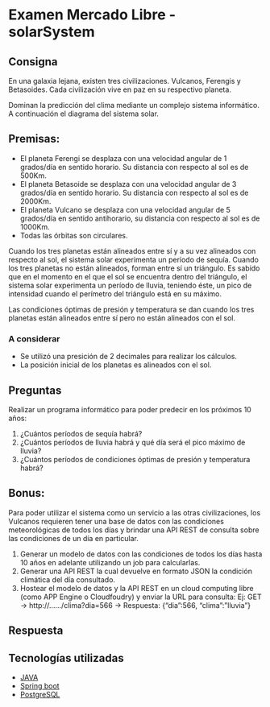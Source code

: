 # Examen Mercado Libre - solarSystem


## Consigna
En una galaxia lejana, existen tres civilizaciones. Vulcanos, Ferengis y Betasoides. Cada civilización vive en paz en su respectivo planeta.

Dominan la predicción del clima mediante un complejo sistema informático. A continuación el diagrama del sistema solar.

## Premisas:

* El planeta Ferengi se desplaza con una velocidad angular de 1 grados/día en sentido horario. Su distancia con respecto al sol es de 500Km.
* El planeta Betasoide se desplaza con una velocidad angular de 3 grados/día en sentido horario. Su distancia con respecto al sol es de 2000Km.
* El planeta Vulcano se desplaza con una velocidad angular de 5 grados/día en sentido anti­horario, su distancia con respecto al sol es de 1000Km.
* Todas las órbitas son circulares.

Cuando los tres planetas están alineados entre sí y a su vez alineados con respecto al sol, el sistema solar experimenta un período de sequía. Cuando los tres planetas no están alineados, forman entre sí un triángulo. Es sabido que en el momento en el que el sol se encuentra dentro del triángulo, el sistema solar experimenta un período de lluvia, teniendo éste, un pico de intensidad cuando el perímetro del triángulo está en su máximo.

Las condiciones óptimas de presión y temperatura se dan cuando los tres planetas están alineados entre sí pero no están alineados con el sol.

### A considerar
* Se utilizó una presición de 2 decimales para realizar los cálculos.
* La posición inicial de los planetas es alineados con el sol.

## Preguntas
Realizar un programa informático para poder predecir en los próximos 10 años:

1. ¿Cuántos períodos de sequía habrá?
2. ¿Cuántos períodos de lluvia habrá y qué día será el pico máximo de lluvia?
3. ¿Cuántos períodos de condiciones óptimas de presión y temperatura habrá?


## Bonus:
Para poder utilizar el sistema como un servicio a las otras civilizaciones, los Vulcanos requieren tener una base de datos con las condiciones meteorológicas de todos los días y brindar una API REST de consulta sobre las condiciones de un día en particular.

1. Generar un modelo de datos con las condiciones de todos los días hasta 10 años en adelante utilizando un job para calcularlas.
2. Generar una API REST la cual devuelve en formato JSON la condición climática del día consultado.
3. Hostear el modelo de datos y la API REST en un cloud computing libre (como APP Engine o Cloudfoudry) y enviar la URL para consulta: Ej: GET → http://....../clima?dia=566 → Respuesta: {“dia”:566, “clima”:”lluvia”}

## Respuesta


## Tecnologías utilizadas

* [JAVA](https://www.java.com/)
* [Spring boot](https://spring.io/projects/spring-boot)
* [PostgreSQL](https://www.postgresql.org/)
